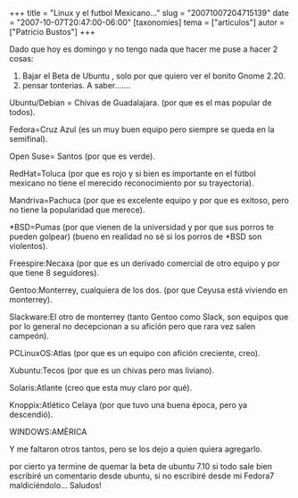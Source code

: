 +++
title = "Linux y el futbol Mexicano..."
slug = "20071007204715139"
date = "2007-10-07T20:47:00-06:00"
[taxonomies]
tema = ["articulos"]
autor = ["Patricio Bustos"]
+++

Dado que hoy es domingo y no tengo nada que hacer me puse a hacer 2
cosas:

1)  Bajar el Beta de Ubuntu , solo por que quiero ver el bonito Gnome
    2.20.
2)  pensar tonterias. A saber…….

<!-- more -->
Ubuntu/Debian = Chivas de Guadalajara. (por que es el mas popular de
todos).

Fedora=Cruz Azul (es un muy buen equipo pero siempre se queda en la
semifinal).

Open Suse= Santos (por que es verde).

RedHat=Toluca (por que es rojo y si bien es importante en el fútbol
mexicano no tiene el merecido reconocimiento por su trayectoria).

Mandriva=Pachuca (por que es excelente equipo y por que es exitoso, pero
no tiene la popularidad que merece).

*BSD=Pumas (por que vienen de la universidad y por que sus porros te
pueden golpear) (bueno en realidad no sé si los porros de *BSD son
violentos).

Freespire:Necaxa (por que es un derivado comercial de otro equipo y por
que tiene 8 seguidores).

Gentoo:Monterrey, cualquiera de los dos. (por que Ceyusa está viviendo
en monterrey).

Slackware:El otro de monterrey (tanto Gentoo como Slack, son equipos que
por lo general no decepcionan a su afición pero que rara vez salen
campeón).

PCLinuxOS:Atlas (por que es un equipo con afición creciente, creo).

Xubuntu:Tecos (por que es un chivas pero mas liviano).

Solaris:Atlante (creo que esta muy claro por qué).

Knoppix:Atlético Celaya (por que tuvo una buena época, pero ya
descendió).

WINDOWS:AMÈRICA

Y me faltaron otros tantos, pero se los dejo a quien quiera agregarlo.

por cierto ya termine de quemar la beta de ubuntu 7.10 si todo sale bien
escribiré un comentario desde ubuntu, si no escribiré desde mi Fedora7
maldiciéndolo… Saludos!

